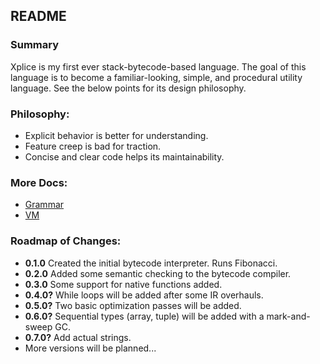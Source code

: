 ## README

### Summary
Xplice is my first ever stack-bytecode-based language. The goal of this language is to become a familiar-looking, simple, and procedural utility language. See the below points for its design philosophy.

### Philosophy:
 - Explicit behavior is better for understanding.
 - Feature creep is bad for traction.
 - Concise and clear code helps its maintainability.

### More Docs:
 - [Grammar](./docs/grammar.md)
 - [VM](./docs/vm.md)

### Roadmap of Changes:
 - **0.1.0** Created the initial bytecode interpreter. Runs Fibonacci.
 - **0.2.0** Added some semantic checking to the bytecode compiler.
 - **0.3.0** Some support for native functions added.
 - **0.4.0?** While loops will be added after some IR overhauls.
 - **0.5.0?** Two basic optimization passes will be added.
 - **0.6.0?** Sequential types (array, tuple) will be added with a mark-and-sweep GC.
 - **0.7.0?** Add actual strings.
 - More versions will be planned...

